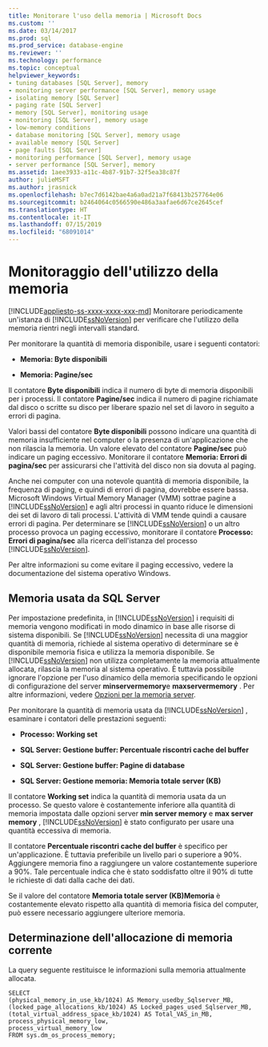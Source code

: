 ```yaml
---
title: Monitorare l'uso della memoria | Microsoft Docs
ms.custom: ''
ms.date: 03/14/2017
ms.prod: sql
ms.prod_service: database-engine
ms.reviewer: ''
ms.technology: performance
ms.topic: conceptual
helpviewer_keywords:
- tuning databases [SQL Server], memory
- monitoring server performance [SQL Server], memory usage
- isolating memory [SQL Server]
- paging rate [SQL Server]
- memory [SQL Server], monitoring usage
- monitoring [SQL Server], memory usage
- low-memory conditions
- database monitoring [SQL Server], memory usage
- available memory [SQL Server]
- page faults [SQL Server]
- monitoring performance [SQL Server], memory usage
- server performance [SQL Server], memory
ms.assetid: 1aee3933-a11c-4b87-91b7-32f5ea38c87f
author: julieMSFT
ms.author: jrasnick
ms.openlocfilehash: b7ec7d6142bae4a6a0ad21a7f68413b257764e06
ms.sourcegitcommit: b2464064c0566590e486a3aafae6d67ce2645cef
ms.translationtype: HT
ms.contentlocale: it-IT
ms.lasthandoff: 07/15/2019
ms.locfileid: "68091014"
---
```

# <a name="monitor-memory-usage"></a>Monitoraggio dell'utilizzo della memoria
[!INCLUDE[appliesto-ss-xxxx-xxxx-xxx-md](../../includes/appliesto-ss-xxxx-xxxx-xxx-md.md)]
  Monitorare periodicamente un'istanza di [!INCLUDE[ssNoVersion](../../includes/ssnoversion-md.md)] per verificare che l'utilizzo della memoria rientri negli intervalli standard.  
  
 Per monitorare la quantità di memoria disponibile, usare i seguenti contatori:  
  
-   **Memoria: Byte disponibili**  
  
-   **Memoria: Pagine/sec**  
  
 Il contatore **Byte disponibili** indica il numero di byte di memoria disponibili per i processi. Il contatore **Pagine/sec** indica il numero di pagine richiamate dal disco o scritte su disco per liberare spazio nel set di lavoro in seguito a errori di pagina.  
  
 Valori bassi del contatore **Byte disponibili** possono indicare una quantità di memoria insufficiente nel computer o la presenza di un'applicazione che non rilascia la memoria. Un valore elevato del contatore **Pagine/sec** può indicare un paging eccessivo. Monitorare il contatore **Memoria: Errori di pagina/sec** per assicurarsi che l'attività del disco non sia dovuta al paging.  
  
 Anche nei computer con una notevole quantità di memoria disponibile, la frequenza di paging, e quindi di errori di pagina, dovrebbe essere bassa. Microsoft Windows Virtual Memory Manager (VMM) sottrae pagine a [!INCLUDE[ssNoVersion](../../includes/ssnoversion-md.md)] e agli altri processi in quanto riduce le dimensioni dei set di lavoro di tali processi. L'attività di VMM tende quindi a causare errori di pagina. Per determinare se [!INCLUDE[ssNoVersion](../../includes/ssnoversion-md.md)] o un altro processo provoca un paging eccessivo, monitorare il contatore **Processo: Errori di pagina/sec** alla ricerca dell'istanza del processo [!INCLUDE[ssNoVersion](../../includes/ssnoversion-md.md)].  
  
 Per altre informazioni su come evitare il paging eccessivo, vedere la documentazione del sistema operativo Windows.  
  
## <a name="isolating-memory-used-by-sql-server"></a>Memoria usata da SQL Server  
 Per impostazione predefinita, in [!INCLUDE[ssNoVersion](../../includes/ssnoversion-md.md)] i requisiti di memoria vengono modificati in modo dinamico in base alle risorse di sistema disponibili. Se [!INCLUDE[ssNoVersion](../../includes/ssnoversion-md.md)] necessita di una maggior quantità di memoria, richiede al sistema operativo di determinare se è disponibile memoria fisica e utilizza la memoria disponibile. Se [!INCLUDE[ssNoVersion](../../includes/ssnoversion-md.md)] non utilizza completamente la memoria attualmente allocata, rilascia la memoria al sistema operativo. È tuttavia possibile ignorare l'opzione per l'uso dinamico della memoria specificando le opzioni di configurazione del server **minservermemory**e **maxservermemory** . Per altre informazioni, vedere [Opzioni per la memoria server](../../database-engine/configure-windows/server-memory-server-configuration-options.md).  
  
 Per monitorare la quantità di memoria usata da [!INCLUDE[ssNoVersion](../../includes/ssnoversion-md.md)] , esaminare i contatori delle prestazioni seguenti:  
  
-   **Processo: Working set**  
  
-   **SQL Server: Gestione buffer: Percentuale riscontri cache del buffer**  
  
-   **SQL Server: Gestione buffer: Pagine di database**  
  
-   **SQL Server: Gestione memoria: Memoria totale server (KB)**  
  
 Il contatore **Working set** indica la quantità di memoria usata da un processo. Se questo valore è costantemente inferiore alla quantità di memoria impostata dalle opzioni server **min server memory** e **max server memory** , [!INCLUDE[ssNoVersion](../../includes/ssnoversion-md.md)] è stato configurato per usare una quantità eccessiva di memoria.  
  
 Il contatore **Percentuale riscontri cache del buffer** è specifico per un'applicazione. È tuttavia preferibile un livello pari o superiore a 90%. Aggiungere memoria fino a raggiungere un valore costantemente superiore a 90%. Tale percentuale indica che è stato soddisfatto oltre il 90% di tutte le richieste di dati dalla cache dei dati.  
  
 Se il valore del contatore **Memoria totale server (KB)Memoria** è costantemente elevato rispetto alla quantità di memoria fisica del computer, può essere necessario aggiungere ulteriore memoria.  
  
## <a name="determining-current-memory-allocation"></a>Determinazione dell'allocazione di memoria corrente  
 La query seguente restituisce le informazioni sulla memoria attualmente allocata.  
  
```  
SELECT  
(physical_memory_in_use_kb/1024) AS Memory_usedby_Sqlserver_MB,  
(locked_page_allocations_kb/1024) AS Locked_pages_used_Sqlserver_MB,  
(total_virtual_address_space_kb/1024) AS Total_VAS_in_MB,  
process_physical_memory_low,  
process_virtual_memory_low  
FROM sys.dm_os_process_memory;  
```  
  
  

